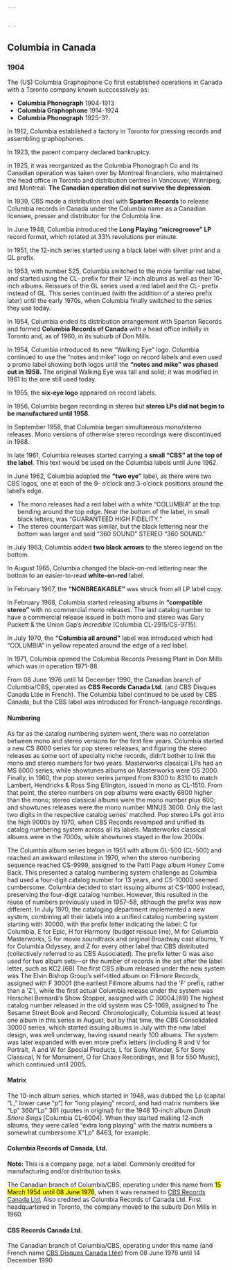 ```yaml
---


---
```


<h2 id="columbia-in-canada">Columbia in Canada</h2>
<h3 id="section">1904</h3>
<p>The (US) Columbia Graphophone Co first established operations in Canada with a Toronto company known succcessively as:</p>
<ul>
<li><strong>Columbia Phonograph</strong> 1904-1913</li>
<li><strong>Columbia Graphophone</strong> 1914-1924</li>
<li><strong>Columbia Phonograph</strong> 1925-3?.</li>
</ul>
<p>In 1912, Columbia established a factory in Toronto for pressing records and assembling graphophones.</p>
<p>In 1923, the parent company declared bankruptcy.</p>
<p>in 1925, it was reorganized as the Columbia Phonograph Co and its Canadian operation was taken over by Montreal financiers, who maintained the head office in Toronto and distribution centres in Vancouver, Winnipeg, and Montreal. <strong>The Canadian operation did not survive the depression</strong>.</p>
<p>In 1939, CBS made a distribution deal with <strong>Sparton Records</strong> to release Columbia records in Canada under the Columbia name as a Canadian licensee, presser and distributor for the Columbia line.</p>
<p>In June 1948, Columbia introduced the <strong>Long Playing “microgroove” LP</strong> record format, which rotated at 33⅓ revolutions per minute.</p>
<p>In 1951, the 12-inch series started using a black label with silver print and a GL prefix.</p>
<p>In 1953, with number 525, Columbia switched to the more familiar red label, and started using the CL- prefix for their 12-inch albums as well as their 10-inch albums. Reissues of the GL series used a red label and the CL- prefix instead of GL. This series continued (with the addition of a stereo prefix later) until the early 1970s, when Columbia finally switched to the series they use today.</p>
<p>In 1954, Columbia ended its distribution arrangement with Sparton Records and formed <strong>Columbia Records of Canada</strong> with a head office initially in Toronto and, as of 1960, in its suburb of Don Mills.</p>
<p>In 1954, Columbia introduced its new “Walking Eye” logo. Columbia continued to use the “notes and mike” logo on record labels and even used a promo label showing both logos until the <strong>“notes and mike” was phased out in 1958.</strong> The original Walking Eye was tall and solid; it was modified in 1961 to the one still used today.</p>
<p>In 1955, the <strong>six-eye logo</strong> appeared on record labels.</p>
<p>In 1956, Columbia began recording in stereo but <strong>stereo LPs did not begin to be manufactured until 1958</strong>.</p>
<p>In September 1958, that Columbia began simultaneous mono/stereo releases. Mono versions of otherwise stereo recordings were discontinued in 1968.</p>
<p>In late 1961, Columbia releases started carrying a <strong>small “CBS” at the top of the label</strong>. This text would be used on the Columbia labels until June 1962.</p>
<p>In June 1962, Columbia adopted the <strong>“two eye”</strong> label, as there were two CBS logos, one at each of the 9- o’clock and 3-o’clock positions around the label’s edge.</p>
<ul>
<li>The mono releases had a red label with a white “COLUMBIA” at the top bending around the top edge. Near the bottom of the label, in small black letters, was “GUARANTEED HIGH FIDELITY.”</li>
<li>The stereo counterpart was similar, but the black lettering near the bottom was larger and said “360 SOUND” STEREO “360 SOUND.”</li>
</ul>
<p>In July 1963, Columbia added <strong>two black arrows</strong> to the stereo legend on the bottom.</p>
<p>In August 1965, Columbia changed the black-on-red lettering near the bottom to an easier-to-read <strong>white-on-red</strong> label.</p>
<p>In February 1967, the <strong>“NONBREAKABLE”</strong> was struck from all LP label copy.</p>
<p>In February 1968, Columbia started releasing albums in <strong>“compatible stereo”</strong> with no commercial mono releases. The last catalog number to have a commercial release issued in both mono and stereo was Gary Puckett &amp; the Union Gap’s <em>Incredible</em> (Columbia CL-2915/CS-9715).</p>
<p>In July 1970, the <strong>“Columbia all around”</strong> label was introduced which had “COLUMBIA” in yellow repeated around the edge of a red label.</p>
<p>In 1971, Columbia opened the Columbia Records Pressing Plant in Don Mills which was in operation 1971-88.</p>
<p>From 08 June 1976 until 14 December 1990, the Canadian branch of Columbia/CBS, operated as <strong>CBS Records Canada Ltd.</strong> (and CBS Disques Canada Ltée in French). The Columbia label continued to be used by CBS Canada, but the CBS label was introduced for French-language recordings.</p>
<h4 id="numbering">Numbering</h4>
<p>As far as the catalog numbering system went, there was no correlation between mono and stereo versions for the first few years. Columbia started a new CS 8000 series for pop stereo releases, and figuring the stereo releases as some sort of specialty niche records, didn’t bother to link the mono and stereo numbers for two years. Masterworks classical LPs had an MS 6000 series, while showtunes albums on Masterworks were OS 2000. Finally, in 1960, the pop stereo series jumped from 8300 to 8310 to match Lambert, Hendricks &amp; Ross Sing Ellington, issued in mono as CL-1510. From that point, the stereo numbers on pop albums were exactly 6800 higher than the mono; stereo classical albums were the mono number plus 600; and showtunes releases were the mono number MINUS 3600. Only the last two digits in the respective catalog series’ matched. Pop stereo LPs got into the high 9000s by 1970, when CBS Records revamped and unified its catalog numbering system across all its labels. Masterworks classical albums were in the 7000s, while showtunes stayed in the low 2000s.</p>
<p>The Columbia album series began in 1951 with album GL-500 (CL-500) and reached an awkward milestone in 1970, when the stereo numbering sequence reached CS-9999, assigned to the Patti Page album Honey Come Back. This presented a catalog numbering system challenge as Columbia had used a four-digit catalog number for 13 years, and CS-10000 seemed cumbersome. Columbia decided to start issuing albums at CS-1000 instead, preserving the four-digit catalog number. However, this resulted in the reuse of numbers previously used in 1957–58, although the prefix was now different. In July 1970, the cataloging department implemented a new system, combining all their labels into a unified catalog numbering system starting with 30000, with the prefix letter indicating the label: C for Columbia, E for Epic, H for Harmony (budget reissue line), M for Columbia Masterworks, S for movie soundtrack and original Broadway cast albums, Y for Columbia Odyssey, and Z for every other label that CBS distributed (collectively referred to as CBS Associated). The prefix letter G was also used for two album sets—or the number of records in the set after the label letter, such as KC2.[68] The first CBS album released under the new system was The Elvin Bishop Group’s self-titled album on Fillmore Records, assigned with F 30001 (the earliest Fillmore albums had the ‘F’ prefix, rather than a ‘Z’), while the first actual Columbia release under the system was Herschel Bernardi’s Show Stopper, assigned with C 30004.[69] The highest catalog number released in the old system was CS-1069, assigned to The Sesame Street Book and Record. Chronologically, Columbia issued at least one album in this series in August, but by that time, the CBS Consolidated 30000 series, which started issuing albums in July with the new label design, was well underway, having issued nearly 100 albums. The system was later expanded with even more prefix letters (including R and V for Portrait, A and W for Special Products, L for Sony Wonder, S for Sony Classical, N for Monument, O for Chaos Recordings, and B for 550 Music), which continued until 2005.</p>
<h4 id="matrix">Matrix</h4>
<p>The 10-inch album series, which started in 1948, was dubbed the Lp (capital “L,” lower case “p”) for “long playing” record, and had matrix numbers like “Lp” 360/“Lp” 361 (quotes in original) for the 1948 10-inch album <em>Dinah Shore Sings</em> [Columbia CL-6004]. When they started making 12-inch albums, they were called “extra long playing” with the matrix numbers a somewhat cumbersome X"Lp" 8463, for example.</p>
<h4 id="columbia-records-of-canada-ltd.">Columbia Records of Canada, Ltd.</h4>
<p><strong>Note:</strong> This is a company page, not a label. Commonly credited for manufacturing and/or distribution tasks.</p>
<p>The Canadian branch of Columbia/CBS, operating under this name from <mark>15 March 1954 until 08 June 1976</mark>, when it was renamed to  <a href="https://www.discogs.com/label/138683">CBS Records Canada Ltd.</a>  Also credited as Columbia Records of Canada Ltd. First headquartered in Toronto, the company moved to the suburb Don Mills in 1960.</p>
<h4 id="cbs-records-canada-ltd.">CBS Records Canada Ltd.</h4>
<p>The Canadian branch of Columbia/CBS, operating under this name (and French name <a href="https://www.discogs.com/label/728412">CBS Disques Canada Ltée</a>) from 08 June 1976 until 14 December 1990</p>

